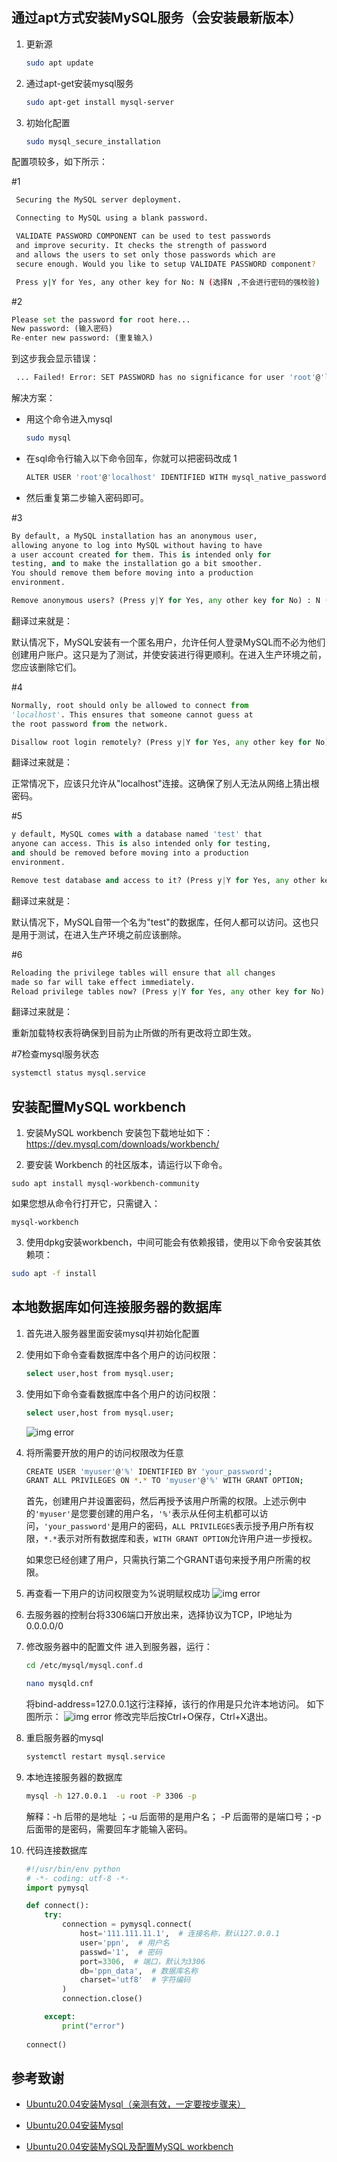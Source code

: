 ## 通过apt方式安装MySQL服务（会安装最新版本）

1. 更新源

    ```bash
    sudo apt update
    ```

2. 通过apt-get安装mysql服务

    ```bash
    sudo apt-get install mysql-server
    ```

3. 初始化配置

    ```bash
    sudo mysql_secure_installation
    ```

  配置项较多，如下所示：

\#1

```bash
 Securing the MySQL server deployment.

 Connecting to MySQL using a blank password.

 VALIDATE PASSWORD COMPONENT can be used to test passwords
 and improve security. It checks the strength of password
 and allows the users to set only those passwords which are
 secure enough. Would you like to setup VALIDATE PASSWORD component?

 Press y|Y for Yes, any other key for No: N (选择N ,不会进行密码的强校验)
```

\#2

```python
Please set the password for root here...
New password: (输入密码)
Re-enter new password: (重复输入)
```

到这步我会显示错误：

```bash
 ... Failed! Error: SET PASSWORD has no significance for user 'root'@'localhost' as the authentication method used doesn't store authentication data in the MySQL server. Please consider using ALTER USER instead if you want to change authentication parameters.
```

解决方案：

- 用这个命令进入mysql

  ```bash
  sudo mysql
  ```

- 在sql命令行输入以下命令回车，你就可以把密码改成 1

  ```bash
  ALTER USER 'root'@'localhost' IDENTIFIED WITH mysql_native_password by '1';
  ```

- 然后重复第二步输入密码即可。

\#3

```python
By default, a MySQL installation has an anonymous user,
allowing anyone to log into MySQL without having to have
a user account created for them. This is intended only for
testing, and to make the installation go a bit smoother.
You should remove them before moving into a production
environment.

Remove anonymous users? (Press y|Y for Yes, any other key for No) : N (选择N，不删除匿名用户)
```

翻译过来就是：

默认情况下，MySQL安装有一个匿名用户，允许任何人登录MySQL而不必为他们创建用户账户。这只是为了测试，并使安装进行得更顺利。在进入生产环境之前，您应该删除它们。

\#4

```python
Normally, root should only be allowed to connect from
'localhost'. This ensures that someone cannot guess at
the root password from the network.

Disallow root login remotely? (Press y|Y for Yes, any other key for No) : N (选择N，允许root远程连接)
```

翻译过来就是：

正常情况下，应该只允许从"localhost"连接。这确保了别人无法从网络上猜出根密码。

\#5

```python
y default, MySQL comes with a database named 'test' that
anyone can access. This is also intended only for testing,
and should be removed before moving into a production
environment.

Remove test database and access to it? (Press y|Y for Yes, any other key for No) :  N (选择N，不删除test数据库)
```

翻译过来就是：

默认情况下，MySQL自带一个名为"test"的数据库，任何人都可以访问。这也只是用于测试，在进入生产环境之前应该删除。

\#6

```python
Reloading the privilege tables will ensure that all changes
made so far will take effect immediately.
Reload privilege tables now? (Press y|Y for Yes, any other key for No) : Y (选择Y，修改权限立即生效)
```

翻译过来就是：

重新加载特权表将确保到目前为止所做的所有更改将立即生效。

\#7检查mysql服务状态

```bash
systemctl status mysql.service
```

## 安装配置MySQL workbench

1. 安装MySQL workbench
  安装包下载地址如下：<https://dev.mysql.com/downloads/workbench/>

2. 要安装 Workbench 的社区版本，请运行以下命令。

  ```
  sudo apt install mysql-workbench-community
  ```

如果您想从命令行打开它，只需键入：

```
mysql-workbench
```

3. 使用dpkg安装workbench，中间可能会有依赖报错，使用以下命令安装其依赖项：

```bash
sudo apt -f install
```

## 本地数据库如何连接服务器的数据库

1. 首先进入服务器里面安装mysql并初始化配置
2. 使用如下命令查看数据库中各个用户的访问权限：

    ```bash
    select user,host from mysql.user;
    ```

3. 使用如下命令查看数据库中各个用户的访问权限：

    ```bash
    select user,host from mysql.user;
    ```

    ![img error](img/1.png)

4. 将所需要开放的用户的访问权限改为任意

    ```bash
    CREATE USER 'myuser'@'%' IDENTIFIED BY 'your_password';
    GRANT ALL PRIVILEGES ON *.* TO 'myuser'@'%' WITH GRANT OPTION;
    ```

    首先，创建用户并设置密码，然后再授予该用户所需的权限。上述示例中的`'myuser'`是您要创建的用户名，`'%'`表示从任何主机都可以访问，`'your_password'`是用户的密码，`ALL PRIVILEGES`表示授予用户所有权限，`*.*`表示对所有数据库和表，`WITH GRANT OPTION`允许用户进一步授权。

    如果您已经创建了用户，只需执行第二个GRANT语句来授予用户所需的权限。

5. 再查看一下用户的访问权限变为%说明赋权成功
    ![img error](img/2.png)

6. 去服务器的控制台将3306端口开放出来，选择协议为TCP，IP地址为0.0.0.0/0

7. 修改服务器中的配置文件
    进入到服务器，运行：

    ```bash
    cd /etc/mysql/mysql.conf.d

    nano mysqld.cnf
    ```

    将bind-address=127.0.0.1这行注释掉，该行的作用是只允许本地访问。
    如下图所示：
    ![img error](img/3.png)
    修改完毕后按Ctrl+O保存，Ctrl+X退出。

8. 重启服务器的mysql

   ```bash
   systemctl restart mysql.service
   ```

9. 本地连接服务器的数据库

   ```bash
   mysql -h 127.0.0.1  -u root -P 3306 -p
   ```

   解释：-h 后带的是地址 ；-u 后面带的是用户名； -P  后面带的是端口号；-p  后面带的是密码，需要回车才能输入密码。

10. 代码连接数据库

    ```python
    #!/usr/bin/env python
    # -*- coding: utf-8 -*-
    import pymysql

    def connect():
        try:
            connection = pymysql.connect(
                host='111.111.11.1',  # 连接名称，默认127.0.0.1
                user='ppn',  # 用户名
                passwd='1',  # 密码
                port=3306,  # 端口，默认为3306
                db='ppn_data',  # 数据库名称
                charset='utf8'  # 字符编码
            )
            connection.close()

        except:
            print("error")
        
    connect()
    ```

## 参考致谢

- [Ubuntu20.04安装Mysql（亲测有效，一定要按步骤来）](https://blog.csdn.net/YM_1111/article/details/107555383)
- [Ubuntu20.04安装Mysql](https://blog.csdn.net/weixin_38924500/article/details/106261971)

- [Ubuntu20.04安装MySQL及配置MySQL workbench](https://blog.csdn.net/weixin_46584887/article/details/121432061)
